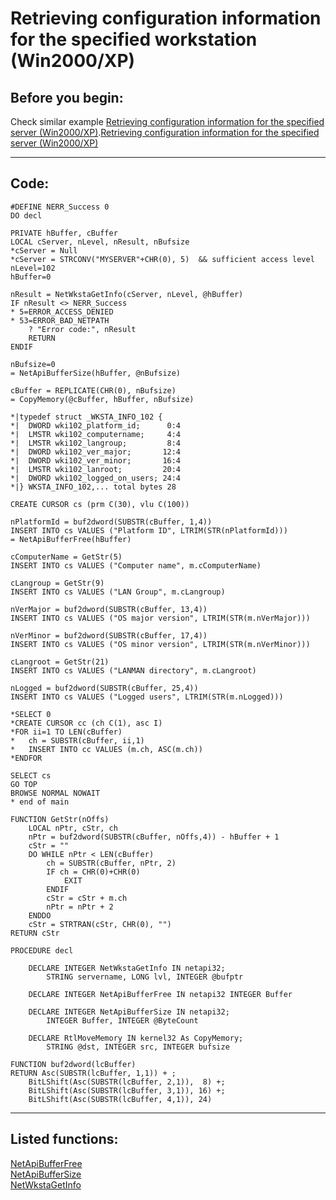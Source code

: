 
# Retrieving configuration information for the specified workstation (Win2000/XP)

## Before you begin:
Check similar example <a href="?example=425">Retrieving configuration information for the specified server (Win2000/XP)</a>.[Retrieving configuration information for the specified server (Win2000/XP)](sample_425.md)  
  
***  


## Code:
```foxpro  
#DEFINE NERR_Success 0
DO decl

PRIVATE hBuffer, cBuffer
LOCAL cServer, nLevel, nResult, nBufsize
*cServer = Null
*cServer = STRCONV("MYSERVER"+CHR(0), 5)  && sufficient access level
nLevel=102
hBuffer=0

nResult = NetWkstaGetInfo(cServer, nLevel, @hBuffer)
IF nResult <> NERR_Success
* 5=ERROR_ACCESS_DENIED
* 53=ERROR_BAD_NETPATH
	? "Error code:", nResult
	RETURN
ENDIF

nBufsize=0
= NetApiBufferSize(hBuffer, @nBufsize)

cBuffer = REPLICATE(CHR(0), nBufsize)
= CopyMemory(@cBuffer, hBuffer, nBufsize)

*|typedef struct _WKSTA_INFO_102 {
*|  DWORD wki102_platform_id;      0:4
*|  LMSTR wki102_computername;     4:4
*|  LMSTR wki102_langroup;         8:4
*|  DWORD wki102_ver_major;       12:4
*|  DWORD wki102_ver_minor;       16:4
*|  LMSTR wki102_lanroot;         20:4
*|  DWORD wki102_logged_on_users; 24:4
*|} WKSTA_INFO_102,... total bytes 28

CREATE CURSOR cs (prm C(30), vlu C(100))

nPlatformId = buf2dword(SUBSTR(cBuffer, 1,4))
INSERT INTO cs VALUES ("Platform ID", LTRIM(STR(nPlatformId)))
= NetApiBufferFree(hBuffer)

cComputerName = GetStr(5)
INSERT INTO cs VALUES ("Computer name", m.cComputerName)

cLangroup = GetStr(9)
INSERT INTO cs VALUES ("LAN Group", m.cLangroup)

nVerMajor = buf2dword(SUBSTR(cBuffer, 13,4))
INSERT INTO cs VALUES ("OS major version", LTRIM(STR(m.nVerMajor)))

nVerMinor = buf2dword(SUBSTR(cBuffer, 17,4))
INSERT INTO cs VALUES ("OS minor version", LTRIM(STR(m.nVerMinor)))

cLangroot = GetStr(21)
INSERT INTO cs VALUES ("LANMAN directory", m.cLangroot)

nLogged = buf2dword(SUBSTR(cBuffer, 25,4))
INSERT INTO cs VALUES ("Logged users", LTRIM(STR(m.nLogged)))

*SELECT 0
*CREATE CURSOR cc (ch C(1), asc I)
*FOR ii=1 TO LEN(cBuffer)
*	ch = SUBSTR(cBuffer, ii,1)
*	INSERT INTO cc VALUES (m.ch, ASC(m.ch))
*ENDFOR

SELECT cs
GO TOP
BROWSE NORMAL NOWAIT
* end of main

FUNCTION GetStr(nOffs)
	LOCAL nPtr, cStr, ch
	nPtr = buf2dword(SUBSTR(cBuffer, nOffs,4)) - hBuffer + 1
	cStr = ""
	DO WHILE nPtr < LEN(cBuffer)
		ch = SUBSTR(cBuffer, nPtr, 2)
		IF ch = CHR(0)+CHR(0)
			EXIT
		ENDIF
		cStr = cStr + m.ch
		nPtr = nPtr + 2
	ENDDO
	cStr = STRTRAN(cStr, CHR(0), "")
RETURN cStr

PROCEDURE decl

	DECLARE INTEGER NetWkstaGetInfo IN netapi32;
		STRING servername, LONG lvl, INTEGER @bufptr

	DECLARE INTEGER NetApiBufferFree IN netapi32 INTEGER Buffer

	DECLARE INTEGER NetApiBufferSize IN netapi32;
		INTEGER Buffer, INTEGER @ByteCount

	DECLARE RtlMoveMemory IN kernel32 As CopyMemory;
		STRING @dst, INTEGER src, INTEGER bufsize

FUNCTION buf2dword(lcBuffer)
RETURN Asc(SUBSTR(lcBuffer, 1,1)) + ;
	BitLShift(Asc(SUBSTR(lcBuffer, 2,1)),  8) +;
	BitLShift(Asc(SUBSTR(lcBuffer, 3,1)), 16) +;
	BitLShift(Asc(SUBSTR(lcBuffer, 4,1)), 24)  
```  
***  


## Listed functions:
[NetApiBufferFree](../libraries/netapi32/NetApiBufferFree.md)  
[NetApiBufferSize](../libraries/netapi32/NetApiBufferSize.md)  
[NetWkstaGetInfo](../libraries/netapi32/NetWkstaGetInfo.md)  
